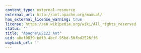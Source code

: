 ```yaml
---
content_type: external-resource
external_url: http://ant.apache.org/manual/
has_external_license_warning: true
license: https://en.wikipedia.org/wiki/All_rights_reserved
status: ''
title: "Apache\u2122 Ant"
uid: a0ef0839-bdf0-4bcf-95bd-50fbd2526ff6
wayback_url: ''
---
```

